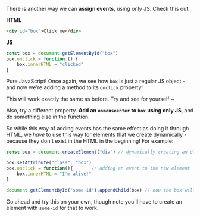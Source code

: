 There is another way we can **assign events**, using only JS. Check this out:

  

**HTML**

```html
<div id="box">Click me</div>
```
  

**JS**

```js
const box = document.getElementById("box")
box.onclick = function () {
    box.innerHTML = "clicked"
}
```
  

Pure JavaScript! Once again, we see how `box` is just a regular JS object - and now we're adding a method to its `onclick` property!

  

This will work exactly the same as before. Try and see for yourself ~

  

Also, try a different property. **Add an** **`onmouseenter`** **to** **`box`** **using only JS**, and do something else in the function.

  

So while this way of adding events has the same effect as doing it through HTML, we _have_ to use this way for elements that we create dynamically - because they don't exist in the HTML in the beginning! For example:

```js
const box = document.createElement("div") // dynamically creating an element

box.setAttribute("class", "box")
box.onclick = function(){       // adding an event to the new element
    box.innerHTML = "I'm alive!"
}

document.getElementById("some-id").appendChild(box) // now the box will be on the page, and will react to a click!
```
  

Go ahead and try this on your own, though note you'll have to create an element with `some-id` for that to work.

